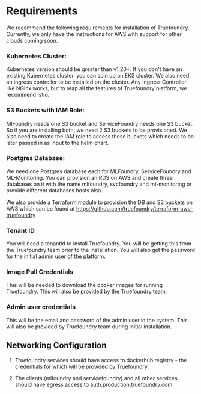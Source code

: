 # Requirements

We recommend the following requirements for installation of Truefoundry. Currently, we only have the instructions for AWS
with support for other clouds coming soon.

### Kubernetes Cluster:

Kubernetes version should be greater than v1.20+. If you don't have an existing Kubernetes cluster, you can spin up an 
EKS cluster. We also need an ingress controller to be installed on the cluster. Any Ingress Controller like NGinx works, 
but to reap all the features of Truefoundry platform, we recommend Istio.

### S3 Buckets with IAM Role:

MlFoundry needs one S3 bucket and ServiceFoundry needs one S3 bucket. So if you are installing both, we need 2 S3 buckets to be provisioned. We also need to create the IAM role to access these buckets which needs to be later passed in as input
to the helm chart.

### Postgres Database:

We need one Postgres database each for MLFoundry, ServiceFoundry and ML-Monitoring. You can provision an RDS on AWS and create three databases on it with the name mlfoundry, svcfoundry and ml-monitoring or provide different databases hosts also. 

We also provide a [Terraform module](https://github.com/truefoundry/terraform-aws-truefoundry) to provision the DB and S3 buckets on AWS which can be found at https://github.com/truefoundry/terraform-aws-truefoundry

### Tenant ID 

You will need a tenantId to install Truefoundry. You will be getting this from the Truefoundry team prior to the installation. You will also get the password for the initial admin user of the platform. 

### Image Pull Credentials

This will be needed to download the docker images for running Truefoundry. This will also be provided by the Truefoundry
team.

### Admin user credentials
This will be the email and password of the admin user in the system. This will also be provided by Truefoundry team
during initial installation.


## Networking Configuration
1. Truefoundry services should have access to dockerhub registry - the credentials for which will be provided by Truefoundry.

2. The clients (mlfoundry and servicefoundry) and all other services should have egress access to auth.production.truefoundry.com